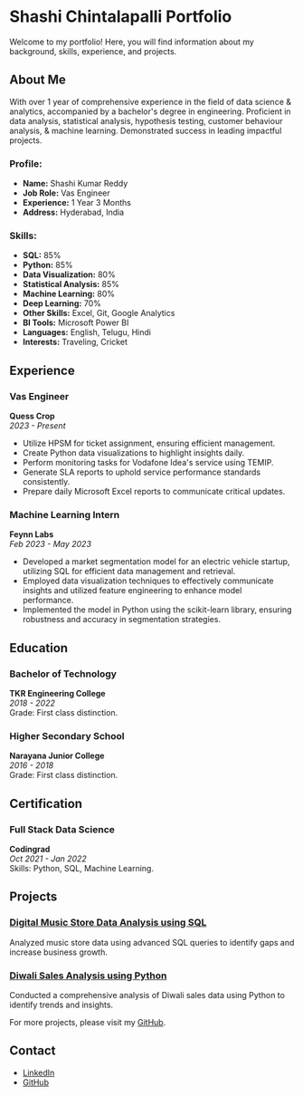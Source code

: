 # Shashi Chintalapalli Portfolio

Welcome to my portfolio! Here, you will find information about my background, skills, experience, and projects.

## About Me

With over 1 year of comprehensive experience in the field of data science & analytics, accompanied by a bachelor's degree in engineering. Proficient in data analysis, statistical analysis, hypothesis testing, customer behaviour analysis, & machine learning. Demonstrated success in leading impactful projects.

### Profile:
- **Name:** Shashi Kumar Reddy
- **Job Role:** Vas Engineer
- **Experience:** 1 Year 3 Months
- **Address:** Hyderabad, India

### Skills:
- **SQL:** 85%
- **Python:** 85%
- **Data Visualization:** 80%
- **Statistical Analysis:** 85%
- **Machine Learning:** 80%
- **Deep Learning:** 70%
- **Other Skills:** Excel, Git, Google Analytics
- **BI Tools:** Microsoft Power BI
- **Languages:** English, Telugu, Hindi
- **Interests:** Traveling, Cricket

## Experience

### Vas Engineer
**Quess Crop**  
*2023 - Present*

- Utilize HPSM for ticket assignment, ensuring efficient management.
- Create Python data visualizations to highlight insights daily.
- Perform monitoring tasks for Vodafone Idea's service using TEMIP.
- Generate SLA reports to uphold service performance standards consistently.
- Prepare daily Microsoft Excel reports to communicate critical updates.

### Machine Learning Intern
**Feynn Labs**  
*Feb 2023 - May 2023*

- Developed a market segmentation model for an electric vehicle startup, utilizing SQL for efficient data management and retrieval.
- Employed data visualization techniques to effectively communicate insights and utilized feature engineering to enhance model performance.
- Implemented the model in Python using the scikit-learn library, ensuring robustness and accuracy in segmentation strategies.

## Education

### Bachelor of Technology
**TKR Engineering College**  
*2018 - 2022*  
Grade: First class distinction.

### Higher Secondary School
**Narayana Junior College**  
*2016 - 2018*  
Grade: First class distinction.

## Certification

### Full Stack Data Science
**Codingrad**  
*Oct 2021 - Jan 2022*  
Skills: Python, SQL, Machine Learning.

## Projects

### [Digital Music Store Data Analysis using SQL](https://github.com/Shashi-chintalapalli/-SQL_Music_Store_Analysis)
Analyzed music store data using advanced SQL queries to identify gaps and increase business growth.

### [Diwali Sales Analysis using Python](https://github.com/Shashi-chintalapalli/Python_Diwali_Sales_Analysis)
Conducted a comprehensive analysis of Diwali sales data using Python to identify trends and insights.

For more projects, please visit my [GitHub](https://github.com/Shashi-chintalapalli).

## Contact

- [LinkedIn](https://www.linkedin.com/in/shashi-chintalapalli/)
- [GitHub](https://github.com/Shashi-chintalapalli)


